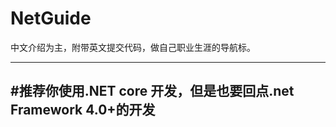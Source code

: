 # NetGuide
中文介绍为主，附带英文提交代码，做自己职业生涯的导航标。

--------
#推荐你使用.NET core 开发，但是也要回点.net Framework 4.0+的开发
----
